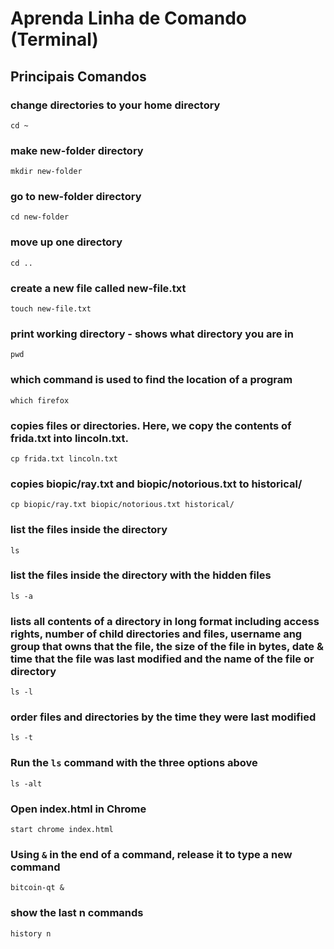 # Aprenda Linha de Comando (Terminal)

## Principais Comandos

### change directories to your home directory

`cd ~`

### make new-folder directory

`mkdir new-folder`

### go to new-folder directory

`cd new-folder`

### move up one directory

`cd ..`

### create a new file called new-file.txt

`touch new-file.txt`

### print working directory - shows what directory you are in

`pwd`

### which command is used to find the location of a program

`which firefox`

### copies files or directories. Here, we copy the contents of frida.txt into lincoln.txt.

`cp frida.txt lincoln.txt`

### copies biopic/ray.txt and biopic/notorious.txt to historical/

`cp biopic/ray.txt biopic/notorious.txt historical/`

### list the files inside the directory

`ls`

### list the files inside the directory with the hidden files

`ls -a`

### lists all contents of a directory in long format including access rights, number of child directories and files, username ang group that owns that the file, the size of the file in bytes, date & time that the file was last modified and the name of the file or directory

`ls -l`

### order files and directories by the time they were last modified

`ls -t`

### Run the `ls` command with the three options above

`ls -alt`

### Open index.html in Chrome

`start chrome index.html`

### Using `&` in the end of a command, release it to type a new command

`bitcoin-qt &`

### show the last n commands

`history n`